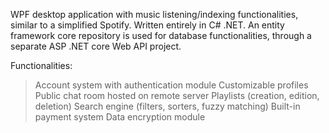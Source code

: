 WPF desktop application with music listening/indexing functionalities, similar to a simplified Spotify. Written entirely in C# .NET.  An entity framework core repository is used for database functionalities, through a separate ASP .NET core Web API project.

Functionalities:
> Account system with authentication module
> Customizable profiles
> Public chat room hosted on remote server
> Playlists (creation, edition, deletion)
> Search engine (filters, sorters, fuzzy matching)
> Built-in payment system
> Data encryption module 

